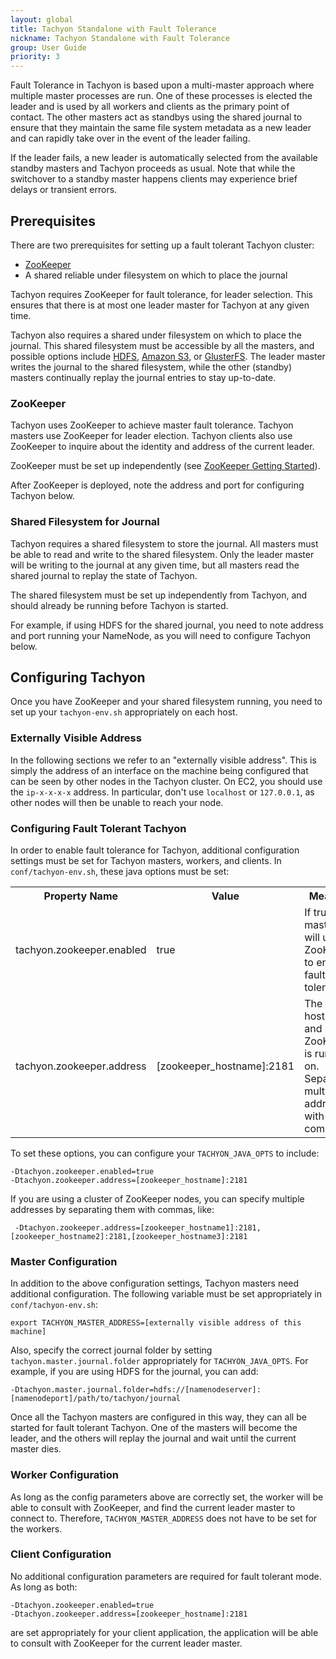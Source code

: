 ```yaml
---
layout: global
title: Tachyon Standalone with Fault Tolerance
nickname: Tachyon Standalone with Fault Tolerance
group: User Guide
priority: 3
---
```


Fault Tolerance in Tachyon is based upon a multi-master approach where multiple master processes
are run. One of these processes is elected the leader and is used by all workers and clients as the
primary point of contact. The other masters act as standbys using the shared journal to ensure that
they maintain the same file system metadata as a new leader and can rapidly take over in the event
of the leader failing.

If the leader fails, a new leader is automatically selected from the available standby masters and
Tachyon proceeds as usual. Note that while the switchover to a standby master happens clients may
experience brief delays or transient errors.

## Prerequisites

There are two prerequisites for setting up a fault tolerant Tachyon cluster:

* [ZooKeeper](http://zookeeper.apache.org/)
* A shared reliable under filesystem on which to place the journal

Tachyon requires ZooKeeper for fault tolerance, for leader selection. This ensures that there is at
most one leader master for Tachyon at any given time.

Tachyon also requires a shared under filesystem on which to place the journal. This shared
filesystem must be accessible by all the masters, and possible options include
[HDFS](Configuring-Tachyon-with-HDFS.html), [Amazon S3](Configuring-Tachyon-with-S3.html), or
[GlusterFS](Configuring-Tachyon-with-GlusterFS.html). The leader master writes the journal to the
shared filesystem, while the other (standby) masters continually replay the journal entries to stay
up-to-date.

### ZooKeeper

Tachyon uses ZooKeeper to achieve master fault tolerance. Tachyon masters use ZooKeeper for leader
election. Tachyon clients also use ZooKeeper to inquire about the identity and address of the
current leader.

ZooKeeper must be set up independently
(see [ZooKeeper Getting Started](http://zookeeper.apache.org/doc/r3.4.5/zookeeperStarted.html)).

After ZooKeeper is deployed, note the address and port for configuring Tachyon below.

### Shared Filesystem for Journal

Tachyon requires a shared filesystem to store the journal. All masters must be able to read and
write to the shared filesystem. Only the leader master will be writing to the journal at any given
time, but all masters read the shared journal to replay the state of Tachyon.

The shared filesystem must be set up independently from Tachyon, and should already be running
before Tachyon is started.

For example, if using HDFS for the shared journal, you need to note address and port running your
NameNode, as you will need to configure Tachyon below.

## Configuring Tachyon

Once you have ZooKeeper and your shared filesystem running, you need to set up your `tachyon-env.sh`
appropriately on each host.

### Externally Visible Address

In the following sections we refer to an "externally visible address". This is simply the address of
an interface on the machine being configured that can be seen by other nodes in the Tachyon cluster.
On EC2, you should use the `ip-x-x-x-x` address. In particular, don't use `localhost` or `127.0.0.1`, as
other nodes will then be unable to reach your node.

### Configuring Fault Tolerant Tachyon

In order to enable fault tolerance for Tachyon, additional configuration settings must be set for
Tachyon masters, workers, and clients. In `conf/tachyon-env.sh`, these java options must be set:

<table class="table">
<tr><th>Property Name</th><th>Value</th><th>Meaning</th></tr>
<tr>
  <td>tachyon.zookeeper.enabled</td>
  <td>true</td>
  <td>
     If true, masters will use ZooKeeper to enable fault tolerance.
  </td>
</tr>
<tr>
  <td>tachyon.zookeeper.address</td>
  <td>[zookeeper_hostname]:2181</td>
  <td>
    The hostname and port ZooKeeper is running on. Separate multiple addresses with commas.
  </td>
</tr>
</table>

To set these options, you can configure your `TACHYON_JAVA_OPTS` to include:

    -Dtachyon.zookeeper.enabled=true
    -Dtachyon.zookeeper.address=[zookeeper_hostname]:2181

If you are using a cluster of ZooKeeper nodes, you can specify multiple addresses by separating them
with commas, like:

     -Dtachyon.zookeeper.address=[zookeeper_hostname1]:2181,[zookeeper_hostname2]:2181,[zookeeper_hostname3]:2181

### Master Configuration

In addition to the above configuration settings, Tachyon masters need additional configuration. The
following variable must be set appropriately in `conf/tachyon-env.sh`:

    export TACHYON_MASTER_ADDRESS=[externally visible address of this machine]

Also, specify the correct journal folder by setting `tachyon.master.journal.folder` appropriately
for `TACHYON_JAVA_OPTS`. For example, if you are using HDFS for the journal, you can add:

    -Dtachyon.master.journal.folder=hdfs://[namenodeserver]:[namenodeport]/path/to/tachyon/journal

Once all the Tachyon masters are configured in this way, they can all be started for fault tolerant
Tachyon. One of the masters will become the leader, and the others will replay the journal and wait
until the current master dies.

### Worker Configuration

As long as the config parameters above are correctly set, the worker will be able to consult with
ZooKeeper, and find the current leader master to connect to. Therefore, `TACHYON_MASTER_ADDRESS`
does not have to be set for the workers.

### Client Configuration

No additional configuration parameters are required for fault tolerant mode. As long as both:

    -Dtachyon.zookeeper.enabled=true
    -Dtachyon.zookeeper.address=[zookeeper_hostname]:2181

are set appropriately for your client application, the application will be able to consult with
ZooKeeper for the current leader master.

